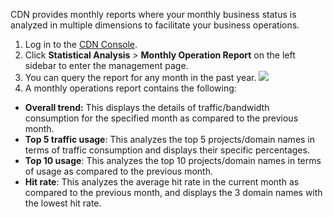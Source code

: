CDN provides monthly reports where your monthly business status is analyzed in multiple dimensions to facilitate your business operations.
1. Log in to the [CDN Console](https://console.cloud.tencent.com/cdn).
2. Click **Statistical Analysis** > **Monthly Operation Report** on the left sidebar to enter the management page.
3. You can query the report for any month in the past year.
![](https://main.qcloudimg.com/raw/5848ae73ae9445048be1562ecb2c7e7a.png)
4. A monthly operations report contains the following:
 + **Overall trend:** This displays the details of traffic/bandwidth consumption for the specified month as compared to the previous month.
 + **Top 5 traffic usage**: This analyzes the top 5 projects/domain names in terms of traffic consumption and displays their specific percentages.
 + **Top 10 usage**: This analyzes the top 10 projects/domain names in terms of usage as compared to the previous month.
 + **Hit rate**: This analyzes the average hit rate in the current month as compared to the previous month, and displays the 3 domain names with the lowest hit rate.
